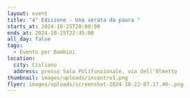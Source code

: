 ```yaml
---
layout: event
title: "4° Edizione - Una serata da paura "
starts_at: 2024-10-25T20:00:00
ends_at: 2024-10-25T22:45:00
all_day: false
tags:
  - Evento per Bambini
location:
  city: Cisliano
  address: presso Sala Polifunzionale, via dell'Olmetto
thumbnail: images/uploads/incontro1.png
flyer: images/uploads/screenshot-2024-10-22-07.17.40-.png
---
```

